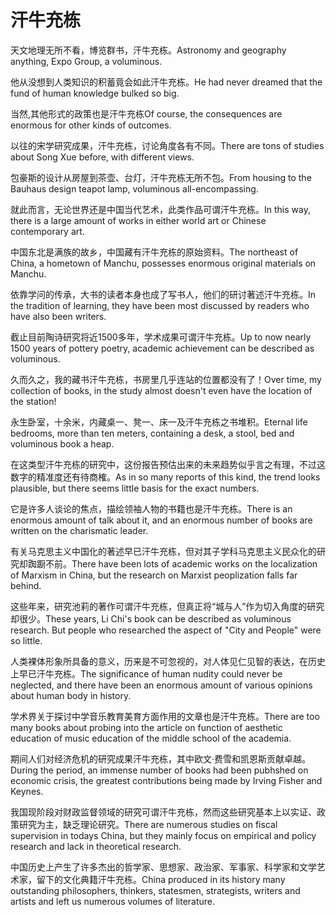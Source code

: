 # 汗牛充栋

<p><span class="chinese">天文地理无所不看，博览群书，汗牛充栋。</span><span class="english">Astronomy and geography anything, Expo Group, a voluminous.</span></p>

<p><span class="chinese">他从没想到人类知识的积蓄竟会如此汗牛充栋。</span><span class="english">He had never dreamed that the fund of human knowledge bulked so big.</span></p>

<p><span class="chinese">当然,其他形式的政策也是汗牛充栋</span><span class="english">Of course, the consequences are enormous for other kinds of outcomes.</span></p>

<p><span class="chinese">以往的宋学研究成果，汗牛充栋，讨论角度各有不同。</span><span class="english">There are tons of studies about Song Xue before, with different views.</span></p>

<p><span class="chinese">包豪斯的设计从房屋到茶壶、台灯，汗牛充栋无所不包。</span><span class="english">From housing to the Bauhaus design teapot lamp, voluminous all-encompassing.</span></p>

<p><span class="chinese">就此而言，无论世界还是中国当代艺术，此类作品可谓汗牛充栋。</span><span class="english">In this way, there is a large amount of works in either world art or Chinese contemporary art.</span></p>

<p><span class="chinese">中国东北是满族的故乡，中国藏有汗牛充栋的原始资料。</span><span class="english">The northeast of China, a hometown of Manchu, possesses enormous original materials on Manchu.</span></p>

<p><span class="chinese">依靠学问的传承，大书的读者本身也成了写书人，他们的研讨著述汗牛充栋。</span><span class="english">In the tradition of learning, they have been most discussed by readers who have also been writers.</span></p>

<p><span class="chinese">截止目前陶诗研究将近1500多年，学术成果可谓汗牛充栋。</span><span class="english">Up to now nearly 1500 years of pottery poetry, academic achievement can be described as voluminous.</span></p>

<p><span class="chinese">久而久之，我的藏书汗牛充栋，书房里几乎连站的位置都没有了！</span><span class="english">Over time, my collection of books, in the study almost doesn't even have the location of the station!</span></p>

<p><span class="chinese">永生卧室，十余米，内藏桌一、凳一、床一及汗牛充栋之书堆积。</span><span class="english">Eternal life bedrooms, more than ten meters, containing a desk, a stool, bed and voluminous book a heap.</span></p>

<p><span class="chinese">在这类型汗牛充栋的研究中，这份报告预估出来的未来趋势似乎言之有理，不过这数字的精准度还有待商榷。</span><span class="english">As in so many reports of this kind, the trend looks plausible, but there seems little basis for the exact numbers.</span></p>

<p><span class="chinese">它是许多人谈论的焦点，描绘领袖人物的书籍也是汗牛充栋。</span><span class="english">There is an enormous amount of talk about it, and an enormous number of books are written on the charismatic leader.</span></p>

<p><span class="chinese">有关马克思主义中国化的著述早已汗牛充栋，但对其子学科马克思主义民众化的研究却踟蹰不前。</span><span class="english">There have been lots of academic works on the localization of Marxism in China, but the research on Marxist peoplization falls far behind.</span></p>

<p><span class="chinese">这些年来，研究池莉的著作可谓汗牛充栋，但真正将“城与人”作为切入角度的研究却很少。</span><span class="english">These years, Li Chi's book can be described as voluminous research. But people who researched the aspect of "City and People" were so little.</span></p>

<p><span class="chinese">人类裸体形象所具备的意义，历来是不可忽视的，对人体见仁见智的表达，在历史上早已汗牛充栋。</span><span class="english">The significance of human nudity could never be neglected, and there have been an enormous amount of various opinions about human body in history.</span></p>

<p><span class="chinese">学术界关于探讨中学音乐教育美育方面作用的文章也是汗牛充栋。</span><span class="english">There are too many books about probing into the article on function of aesthetic education of music education of the middle school of the academia.</span></p>

<p><span class="chinese">期间人们对经济危机的研究成果汗牛充栋，其中欧文·费雪和凯恩斯贡献卓越。</span><span class="english">During the period, an immense number of books had been pubhshed on economic crisis, the greatest contributions being made by Irving Fisher and Keynes.</span></p>

<p><span class="chinese">我国现阶段对财政监督领域的研究可谓汗牛充栋，然而这些研究基本上以实证、政策研究为主，缺乏理论研究。</span><span class="english">There are numerous studies on fiscal supervision in todays China, but they mainly focus on empirical and policy research and lack in theoretical research.</span></p>

<p><span class="chinese">中国历史上产生了许多杰出的哲学家、思想家、政治家、军事家、科学家和文学艺术家，留下的文化典籍汗牛充栋。</span><span class="english">China produced in its history many outstanding philosophers, thinkers, statesmen, strategists, writers and artists and left us numerous volumes of literature.</span></p>

